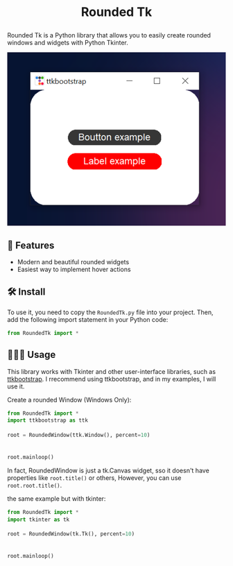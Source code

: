 # <p align="center">Rounded Tk</p>

Rounded Tk is a Python library that allows you to easily create rounded windows and widgets with Python Tkinter.

![image](images/RoundedTk.png)


## 🧐 Features    
- Modern and beautiful rounded widgets
- Easiest way to implement hover actions

## 🛠️ Install
To use it, you need to copy the `RoundedTk.py` file into your project. Then, add the following import statement in your Python code:

```python
from RoundedTk import *
```


## 🧑🏻‍💻 Usage

This library works with Tkinter and other user-interface libraries, such as [ttkbootstrap](https://github.com/israel-dryer/ttkbootstrap). I rrecommend using ttkbootstrap, and in my examples, I will use it.




Create a rounded Window (Windows Only):


```python
from RoundedTk import *
import ttkbootstrap as ttk

root = RoundedWindow(ttk.Window(), percent=10)


root.mainloop()
```


In fact, RoundedWindow is just a tk.Canvas widget, sso it doesn't have properties like ```root.title()``` or others, However, you can use  ```root.root.title()```.


the same example but with tkinter:

```python
from RoundedTk import *
import tkinter as tk

root = RoundedWindow(tk.Tk(), percent=10)


root.mainloop()
```
        
